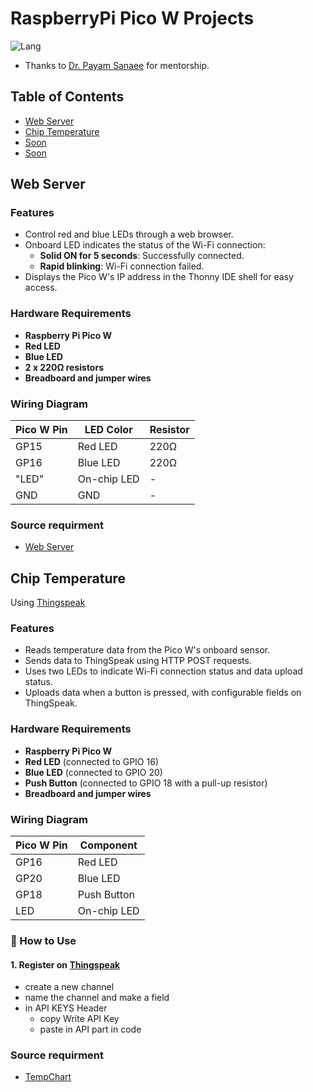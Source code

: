 # RaspberryPi Pico W Projects
![Lang](https://img.shields.io/badge/Language-MicroPython-lightblue)

- Thanks to [Dr. Payam Sanaee](https://example.com](https://research.iaun.ac.ir/pd/sanaee/HTMLShowResume_Background_Fa.php)) for mentorship.

 



## Table of Contents
- [Web Server](#web-server)
- [Chip Temperature](#chip-temperature)
- [Soon](#Soon)
- [Soon](#Soon)


## Web Server
### Features
- Control red and blue LEDs through a web browser.
- Onboard LED indicates the status of the Wi-Fi connection:
  - **Solid ON for 5 seconds**: Successfully connected.
  - **Rapid blinking**: Wi-Fi connection failed.
- Displays the Pico W's IP address in the Thonny IDE shell for easy access.
  
###  Hardware Requirements
- **Raspberry Pi Pico W**
- **Red LED**
- **Blue LED**
- **2 x 220Ω resistors**
- **Breadboard and jumper wires**
  
### Wiring Diagram

| Pico W Pin | LED Color  | Resistor |
|------------|------------|----------|
| GP15       | Red LED    | 220Ω     |
| GP16       | Blue LED   | 220Ω     |
| "LED"      | On-chip LED| -        |
| GND        | GND        | -        |

### Source requirment
- [Web Server](https://github.com/MoJavadSh/RaspberryPiPicoW/blob/main/WebServer.py)


## Chip Temperature
Using [Thingspeak](Thingspeak.com)
### Features
- Reads temperature data from the Pico W's onboard sensor.
- Sends data to ThingSpeak using HTTP POST requests.
- Uses two LEDs to indicate Wi-Fi connection status and data upload status.
- Uploads data when a button is pressed, with configurable fields on ThingSpeak.

### Hardware Requirements
- **Raspberry Pi Pico W**
- **Red LED** (connected to GPIO 16)
- **Blue LED** (connected to GPIO 20)
- **Push Button** (connected to GPIO 18 with a pull-up resistor)
- **Breadboard and jumper wires**

### Wiring Diagram

| Pico W Pin | Component     |
|------------|---------------|
| GP16       | Red LED       |
| GP20       | Blue LED      |
| GP18       | Push Button   |
| LED        | On-chip LED   |

### 🚀 How to Use

#### 1. Register on [Thingspeak](Thingspeak.com)
- create a new channel
- name the channel and make a field
- in API KEYS Header
   - copy Write API Key
   - paste in API part in code


### Source requirment
- [TempChart](https://github.com/MoJavadSh/RaspberryPiPicoW/blob/main/TempChart)





